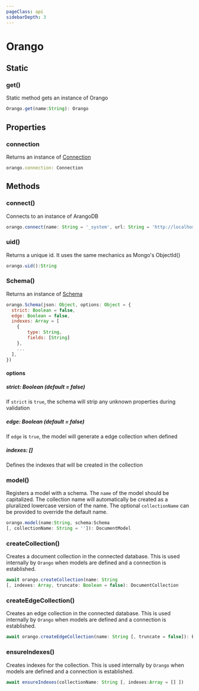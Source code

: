 ```yaml
---
pageClass: api
sidebarDepth: 3
---
```


# Orango

## Static

### get()

Static method gets an instance of Orango

``` js
Orango.get(name:String): Orango
```

## Properties

### connection

Returns an instance of [Connection](./connection.md)

``` js
orango.connection: Connection
```

## Methods

### connect()

Connects to an instance of ArangoDB

``` js
orango.connect(name: String = '_system', url: String = 'http://localhost:8529')
```

### uid()

Returns a unique id. It uses the same mechanics as Mongo's ObjectId()

``` js
orango.uid():String
```

### Schema()

Returns an instance of [Schema](./schema.md)

``` js
orango.Schema(json: Object, options: Object = {
  strict: Boolean = false,
  edge: Boolean = false,
  indexes: Array = [
    {
        type: String,
        fields: [String]
    },
    ...
  ],
})
```
#### options

##### strict: Boolean (default = false)

If `strict` is `true`, the schema will strip any unknown properties during validation

##### edge: Boolean (default = false)

If `edge` is `true`, the model will generate a edge collection when defined

##### indexes: []

Defines the indexes that will be created in the collection

### model()

Registers a model with a schema. The `name` of the model should be capitalized. The collection name will automatically be created as a pluralized lowercase version of the name. The optional `collectionName` can be provided to override the default name.

``` js
orango.model(name:String, schema:Schema 
[, collectionName: String = '']): DocumentModel
```

### createCollection() <Badge text="async" type="error"/>

Creates a document collection in the connected database. This is used internally by `Orango` when models are defined and a connection is established.

``` js
await orango.createCollection(name: String 
[, indexes: Array, truncate: Boolean = false): DocumentCollection
```

### createEdgeCollection() <Badge text="async" type="error"/>

Creates an edge collection in the connected database.
This is used internally by `Orango` when models are defined and a connection is established.

``` js
await orango.createEdgeCollection(name: String [, truncate = false]): EdgeCollection
```

### ensureIndexes() <Badge text="async" type="error"/>

Creates indexes for the collection.
This is used internally by `Orango` when models are defined and a connection is established.

``` js
await ensureIndexes(collectionName: String [, indexes:Array = [] ])
```
